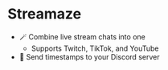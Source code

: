 # Streamaze

-   🪄 Combine live stream chats into one
    - Supports Twitch, TikTok, and YouTube
-   🤖 Send timestamps to your Discord server
